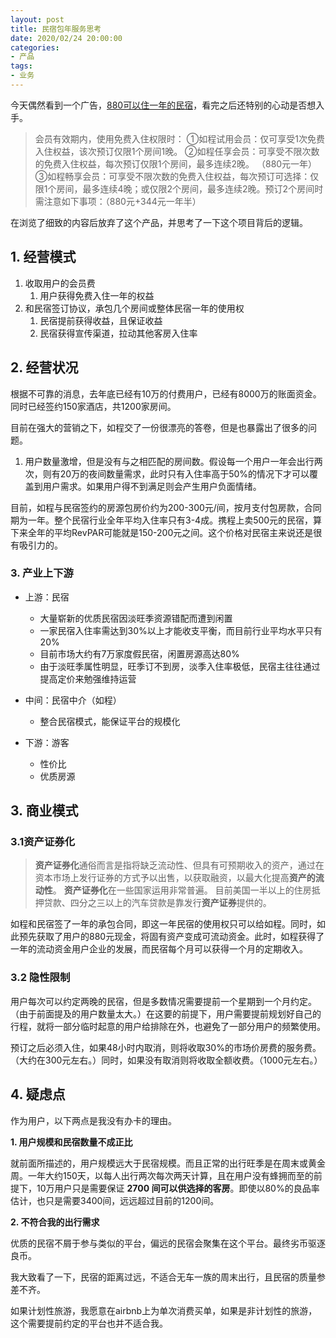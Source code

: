 ```yaml
---
layout: post
title: 民宿包年服务思考
date: 2020/02/24 20:00:00
categories:
- 产品
tags:
- 业务
---
```


今天偶然看到一个广告，[880可以住一年的民宿](https://mp.weixin.qq.com/s?__biz=MjM5NDkyNTUzOA==&mid=2657923678&idx=1&sn=1d87c42846a3cb8aa0de179bf3c37949&chksm=bd184cd38a6fc5c5b57ecfc363bc27dd984c6bae86185d32ae38be3bcf553fbf2285eaa7a253)，看完之后还特别的心动是否想入手。

> 会员有效期内，使用免费入住权限时： 
> ①如程试用会员：仅可享受1次免费入住权益，该次预订仅限1个房间1晚。 
> ②如程任享会员：可享受不限次数的免费入住权益，每次预订仅限1个房间，最多连续2晚。  （880元一年）
> ③如程畅享会员：可享受不限次数的免费入住权益，每次预订可选择：仅限1个房间，最多连续4晚；或仅限2个房间，最多连续2晚。预订2个房间时需注意如下事项：（880元+344元一年半）

在浏览了细致的内容后放弃了这个产品，并思考了一下这个项目背后的逻辑。

## 1. 经营模式

1. 收取用户的会员费
   1. 用户获得免费入住一年的权益
2. 和民宿签订协议，承包几个房间或整体民宿一年的使用权
   1. 民宿提前获得收益，且保证收益
   2. 民宿获得宣传渠道，拉动其他客房入住率

## 2. 经营状况

根据不可靠的消息，去年底已经有10万的付费用户，已经有8000万的账面资金。同时已经签约150家酒店，共1200家房间。

目前在强大的营销之下，如程交了一份很漂亮的答卷，但是也暴露出了很多的问题。

1. 用户数量激增，但是没有与之相匹配的房间数。假设每一个用户一年会出行两次，则有20万的夜间数量需求，此时只有入住率高于50%的情况下才可以覆盖到用户需求。如果用户得不到满足则会产生用户负面情绪。

目前，如程与民宿签约的房源包房价约为200-300元/间，按月支付包房款，合同期为一年。整个民宿行业全年平均入住率只有3-4成。携程上卖500元的民宿，算下来全年的平均RevPAR可能就是150-200元之间。这个价格对民宿主来说还是很有吸引力的。

### 3. 产业上下游

- 上游：民宿
  
  - 大量崭新的优质民宿因淡旺季资源错配而遭到闲置
  - 一家民宿入住率需达到30%以上才能收支平衡，而目前行业平均水平只有20%
  - 目前市场大约有7万家度假民宿，闲置房源高达80%
  - 由于淡旺季属性明显，旺季订不到房，淡季入住率极低，民宿主往往通过提高定价来勉强维持运营

- 中间：民宿中介（如程）

  - 整合民宿模式，能保证平台的规模化

- 下游：游客
  
  - 性价比
  - 优质房源

## 3. 商业模式

### 3.1资产证券化

> **资产证券化**通俗而言是指将缺乏流动性、但具有可预期收入的资产，通过在资本市场上发行证券的方式予以出售，以获取融资，以最大化提高**资产的流动性**。 **资产证券化**在一些国家运用非常普遍。 目前美国一半以上的住房抵押贷款、四分之三以上的汽车贷款是靠发行**资产证券**提供的。

如程和民宿签了一年的承包合同，即这一年民宿的使用权只可以给如程。同时，如此预先获取了用户的880元现金，将固有资产变成可流动资金。此时，如程获得了一年的流动资金用户企业的发展，而民宿每个月可以获得一个月的定期收入。

### 3.2 隐性限制

用户每次可以约定两晚的民宿，但是多数情况需要提前一个星期到一个月约定。（由于前面提及的用户数量太大。）在这要的前提下，用户需要提前规划好自己的行程，就将一部分临时起意的用户给排除在外，也避免了一部分用户的频繁使用。

预订之后必须入住，如果48小时内取消，则将收取30%的市场价房费的服务费。（大约在300元左右。）同时，如果没有取消则将收取全额收费。（1000元左右。）

## 4. 疑虑点

作为用户，以下两点是我没有办卡的理由。

**1. 用户规模和民宿数量不成正比**

就前面所描述的，用户规模远大于民宿规模。而且正常的出行旺季是在周末或黄金周。一年大约150天，以每人出行两次每次两天计算，且在用户没有蜂拥而至的前提下，10万用户只是需要保证 **2700 间可以供选择的客房**。即使以80%的良品率估计，也只是需要3400间，远远超过目前的1200间。

**2. 不符合我的出行需求**

优质的民宿不屑于参与类似的平台，偏远的民宿会聚集在这个平台。最终劣币驱逐良币。

我大致看了一下，民宿的距离过远，不适合无车一族的周末出行，且民宿的质量参差不齐。

如果计划性旅游，我愿意在airbnb上为单次消费买单，如果是非计划性的旅游，这个需要提前约定的平台也并不适合我。